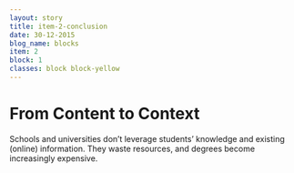 ```yaml
---
layout: story
title: item-2-conclusion
date: 30-12-2015
blog_name: blocks
item: 2
block: 1
classes: block block-yellow
---
```

# From Content to Context

Schools and universities don’t leverage students’ knowledge and existing (online) information. They waste resources, and degrees become increasingly expensive.